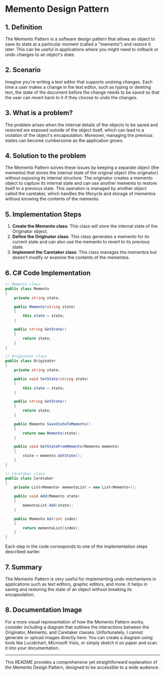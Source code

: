 
# Memento Design Pattern

## 1. Definition
The Memento Pattern is a software design pattern that allows an object to save its state at a particular moment (called a "memento") and restore it later. This can be useful in applications where you might need to rollback or undo changes to an object's state.

## 2. Scenario
Imagine you're writing a text editor that supports undoing changes. Each time a user makes a change in the text editor, such as typing or deleting text, the state of the document before the change needs to be saved so that the user can revert back to it if they choose to undo the changes.

## 3. What is a problem?
The problem arises when the internal details of the objects to be saved and restored are exposed outside of the object itself, which can lead to a violation of the object's encapsulation. Moreover, managing the previous states can become cumbersome as the application grows.

## 4. Solution to the problem
The Memento Pattern solves these issues by keeping a separate object (the memento) that stores the internal state of the original object (the originator) without exposing its internal structure. The originator creates a memento object to capture its internal state and can use another memento to restore itself to a previous state. This operation is managed by another object called the caretaker, which handles the lifecycle and storage of mementos without knowing the contents of the memento.

## 5. Implementation Steps
1. **Create the Memento class**: This class will store the internal state of the Originator object.
2. **Define the Originator class**: This class generates a memento for its current state and can also use the memento to revert to its previous state.
3. **Implement the Caretaker class**: This class manages the mementos but doesn't modify or examine the contents of the mementos.

## 6. C# Code Implementation
```csharp
// Memento class
public class Memento
{
    private string state;

    public Memento(string state)
    {
        this.state = state;
    }

    public string GetState()
    {
        return state;
    }
}

// Originator class
public class Originator
{
    private string state;

    public void SetState(string state)
    {
        this.state = state;
    }

    public string GetState()
    {
        return state;
    }

    public Memento SaveStateToMemento()
    {
        return new Memento(state);
    }

    public void GetStateFromMemento(Memento memento)
    {
        state = memento.GetState();
    }
}

// Caretaker class
public class Caretaker
{
    private List<Memento> mementoList = new List<Memento>();

    public void Add(Memento state)
    {
        mementoList.Add(state);
    }

    public Memento Get(int index)
    {
        return mementoList[index];
    }
}
```
Each step in the code corresponds to one of the implementation steps described earlier.

## 7. Summary
The Memento Pattern is very useful for implementing undo mechanisms in applications such as text editors, graphic editors, and more. It helps in saving and restoring the state of an object without breaking its encapsulation.

## 8. Documentation Image
For a more visual representation of how the Memento Pattern works, consider including a diagram that outlines the interactions between the Originator, Memento, and Caretaker classes. Unfortunately, I cannot generate or upload images directly here. You can create a diagram using tools like Lucidchart, Microsoft Visio, or simply sketch it on paper and scan it into your documentation.

---

This README provides a comprehensive yet straightforward explanation of the Memento Design Pattern, designed to be accessible to a wide audience.